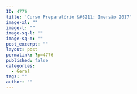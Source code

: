 ```yaml
---
ID: 4776
title: 'Curso Preparatório &#8211; Imersão 2017'
image-xl: ""
image-l: ""
image-sq-l: ""
image-sq-m: ""
post_excerpt: ""
layout: post
permalink: ?p=4776
published: false
categories:
  - Geral
tags: ""
author: ""
---
```

&nbsp;

&nbsp;